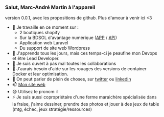 ### Salut, Marc-André Martin à l'appareil
version 0.0.1, avec les propositions de github. Plus d'amour à venir ici <3

- 🔭 Je travaille en ce moment sur :
  - 2 boutiques shopify
  - Sur la BDSOL d'avantage numérique ([APP](https://github.com/avantage-numerique/bdsol-app) / [API](https://github.com/avantage-numerique/bdsol-api))
  - Application web Laravel
  - Du support de site web Wordpress
- 🌱 J'apprends tous les jours, mais ces temps-ci je peaufine mon Devops et être Lead Developer.
- 👯 Je suis ouvert à pas mal toutes les collaborations
- 🤔 J'aurais besoin d'aide sur les rouages des versions de container Docker et leur optimisation.
- 💬 On peut parler de plein de choses, sur [twitter](https://twitter.com/mamarmite) ou [linkedin](https://www.linkedin.com/in/marcandremartin/)
- 📫 [Mon site web](https://mamarmite.com)
- 😄 Utilisez le pronom il
- ⚡ Je suis aussi copropriétaire d'une ferme maraichère spécialisée dans la fraise, j'aime dessiner, prendre des photos et jouer à des jeux de table (mtg, échec, jeux stratégie/ressources)